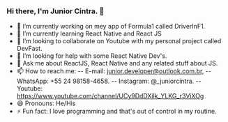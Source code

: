 ### Hi there, I'm Junior Cintra. 👋

- 🔭 I’m currently working on mey app of Formula1 called DriverInF1.
- 🌱 I’m currently learning React Native and React JS
- 👯 I’m looking to collaborate on Youtube with my personal project called DevFast.
- 🤔 I’m looking for help with some React Native Dev's.
- 💬 Ask me about ReactJS, React Native and any related stuff about JS.
- 📫 How to reach me: 
      -- E-mail: junior.developer@outlook.com.br, 
      -- WhatsApp: +55 24 98158-4658.
      -- Instagram: @_juniorcintra.
      -- Youtube: https://www.youtube.com/channel/UCy9DdDXjlk_YLKG_r3ViXOg
- 😄 Pronouns: He/His
- ⚡ Fun fact: I love programming and that's out of control in my routine.
